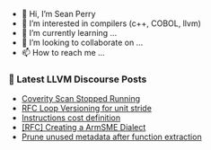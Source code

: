 - 👋 Hi, I’m Sean Perry
- 👀 I’m interested in compilers (c++, COBOL, llvm)
- 🌱 I’m currently learning ...
- 💞️ I’m looking to collaborate on ...
- 📫 How to reach me ...

<!---
s66perry/s66perry is a ✨ special ✨ repository because its `README.md` (this file) appears on your GitHub profile.
You can click the Preview link to take a look at your changes.
--->
### 📕 Latest LLVM Discourse Posts

<!-- DISCOURSE-LLVM:START -->
- [Coverity Scan Stopped Running](https://discourse.llvm.org/t/coverity-scan-stopped-running/67856?page=2#post_34)
- [RFC Loop Versioning for unit stride](https://discourse.llvm.org/t/rfc-loop-versioning-for-unit-stride/68605#post_2)
- [Instructions cost definition](https://discourse.llvm.org/t/instructions-cost-definition/68831#post_3)
- [[RFC] Creating a ArmSME Dialect](https://discourse.llvm.org/t/rfc-creating-a-armsme-dialect/67208?page=3#post_53)
- [Prune unused metadata after function extraction](https://discourse.llvm.org/t/prune-unused-metadata-after-function-extraction/68875#post_4)
<!-- DISCOURSE-LLVM:END -->
